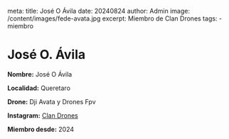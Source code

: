 meta:
  title: José O Ávila
  date: 20240824
  author: Admin
  image: /content/images/fede-avata.jpg
  excerpt: Miembro de Clan Drones
  tags:
    - miembro

# José O. Ávila
**Nombre:** José O Ávila 

**Localidad:** Queretaro 

**Drone:** Dji Avata y Drones Fpv 

**Instagram:** [Clan Drones](https://instagram.com/elclandrones)

**Miembro desde:** 2024
